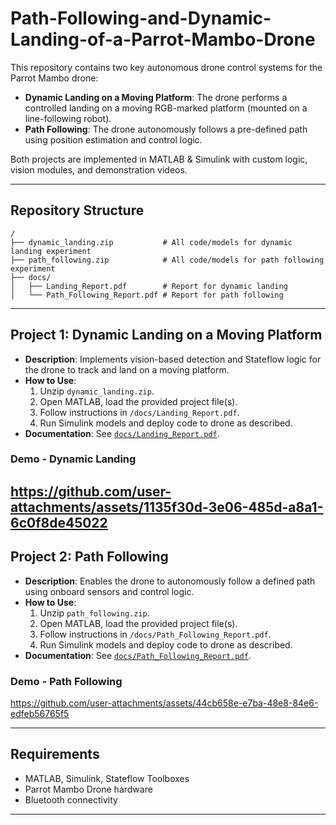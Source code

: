 # Path-Following-and-Dynamic-Landing-of-a-Parrot-Mambo-Drone

This repository contains two key autonomous drone control systems for the Parrot Mambo drone:

- **Dynamic Landing on a Moving Platform**: The drone performs a controlled landing on a moving RGB-marked platform (mounted on a line-following robot).
- **Path Following**: The drone autonomously follows a pre-defined path using position estimation and control logic.

Both projects are implemented in MATLAB & Simulink with custom logic, vision modules, and demonstration videos.

---

## Repository Structure

```
/
├── dynamic_landing.zip           # All code/models for dynamic landing experiment
├── path_following.zip            # All code/models for path following experiment
├── docs/
│   ├── Landing_Report.pdf        # Report for dynamic landing
│   └── Path_Following_Report.pdf # Report for path following
```
---

## Project 1: Dynamic Landing on a Moving Platform

- **Description**: Implements vision-based detection and Stateflow logic for the drone to track and land on a moving platform.
- **How to Use**:
  1. Unzip `dynamic_landing.zip`.
  2. Open MATLAB, load the provided project file(s).
  3. Follow instructions in `/docs/Landing_Report.pdf`.
  4. Run Simulink models and deploy code to drone as described.
- **Documentation**: See [`docs/Landing_Report.pdf`](docs/Landing_Report.pdf).
  
### Demo - Dynamic Landing
https://github.com/user-attachments/assets/1135f30d-3e06-485d-a8a1-6c0f8de45022 
---

## Project 2: Path Following

- **Description**: Enables the drone to autonomously follow a defined path using onboard sensors and control logic.
- **How to Use**:
  1. Unzip `path_following.zip`.
  2. Open MATLAB, load the provided project file(s).
  3. Follow instructions in `/docs/Path_Following_Report.pdf`.
  4. Run Simulink models and deploy code to drone as described.
- **Documentation**: See [`docs/Path_Following_Report.pdf`](docs/Path_Following_Report.pdf).

### Demo - Path Following
https://github.com/user-attachments/assets/44cb658e-e7ba-48e8-84e6-edfeb56765f5 

---

## Requirements

- MATLAB, Simulink, Stateflow Toolboxes
- Parrot Mambo Drone hardware
- Bluetooth connectivity

---

```

